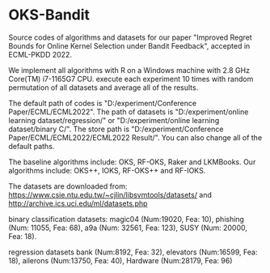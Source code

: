 # OKS-Bandit
Source codes of algorithms and datasets for our paper
"Improved Regret Bounds for Online Kernel Selection under Bandit Feedback",
accepted in ECML-PKDD 2022.

We implement all algorithms with R on a Windows machine with 2.8 GHz Core(TM) i7-1165G7 CPU.
execute each experiment 10 times with random permutation of all datasets and average all of the results.

The default path of codes is "D:/experiment/Conference Paper/ECML/ECML2022".
The path of datasets is "D:/experiment/online learning dataset/regression/"
or "D:/experiment/online learning dataset/binary C/". 
The store path is "D:/experiment/Conference Paper/ECML/ECML2022/ECML2022 Result/".
You can also change all of the default paths. 

The baseline algorithms include: OKS, RF-OKS, Raker and LKMBooks.
Our algorithms include: OKS++, IOKS, RF-OKS++ and RF-IOKS.

The datasets are downloaded from: https://www.csie.ntu.edu.tw/~cjlin/libsvmtools/datasets/
and http://archive.ics.uci.edu/ml/datasets.php

binary classification datasets:
magic04 (Num:19020, Fea: 10), 
phishing (Num: 11055, Fea: 68), 
a9a (Num: 32561, Fea: 123),
SUSY (Num: 20000, Fea: 18).

regression datasets
bank (Num:8192, Fea: 32), 
elevators (Num:16599, Fea: 18),
ailerons (Num:13750, Fea: 40), 
Hardware (Num:28179, Fea: 96)
